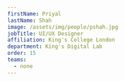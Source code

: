 ```yaml
---
firstName: Priyal
lastName: Shah
image: /assets/img/people/pshah.jpg
jobTitle: UI/UX Designer
affiliation: King's College London
department: King's Digital Lab
order: 15
teams:
  - none
---
```

